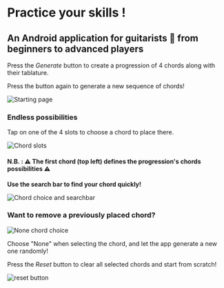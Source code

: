 # Practice your skills !

## An Android application for guitarists 🎸 from beginners to advanced players

Press the *Generate* button to create a progression of 4 chords along with their tablature.

Press the button again to generate a new sequence of chords!

![Starting page](https://github.com/Noetou/Chord-Progression-Generator/assets/122117506/d9920997-1a6c-4faa-ba88-e03d9169715e)


### Endless possibilities 

Tap on one of the 4 slots to choose a chord to place there.

![Chord slots](https://github.com/Noetou/Chord-Progression-Generator/assets/122117506/fd5fe8e4-eaaf-4a5a-b137-285b207e8aaa)



#### N.B. : **⚠️ The first chord (top left) defines the progression's chords possibilities ⚠️** ####

 **Use the search bar to find your chord quickly!** 
 
![Chord choice and searchbar](https://github.com/Noetou/Chord-Progression-Generator/assets/122117506/4a64f0f3-12dd-4b0c-9602-f8c1f99d52f0)



### Want to remove a previously placed chord? ###

![None chord choice](https://github.com/Noetou/Chord-Progression-Generator/assets/122117506/5d8a5230-4be2-4eb9-a4b0-72f4b9b474e1)

Choose "None" when selecting the chord, and let the app generate a new one randomly!

Press the *Reset* button to clear all selected chords and start from scratch!

![reset button](https://github.com/Noetou/Chord-Progression-Generator/assets/122117506/876315fd-bf99-4493-8a83-f17317cce004)


